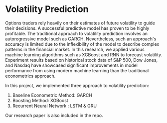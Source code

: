 # Volatility Prediction

Options traders rely heavily on their estimates of future volatility to guide their decisions. A successful predictive model has proven to be highly profitable. The traditional approach to volatility prediction involves an autoregressive model such as GARCH. Nevertheless, such an approach's accuracy is limited due to the inflexibility of the model to describe complex patterns in the financial market. In this research, we applied various machine learning algorithms such as XGBoost and RNN to forecast volatility. Experiment results based on historical stock data of S&P 500, Dow Jones, and Nasdaq have showcased significant improvements in model performance from using modern machine learning than the traditional econometrics approach.

In this project, we implemented three approach to volatility prediction:
1. Baseline Econometric Method: GARCH
2. Boosting Method: XGBoost
3. Recurrent Neural Network : LSTM & GRU

Our research paper is also included in the repo.
